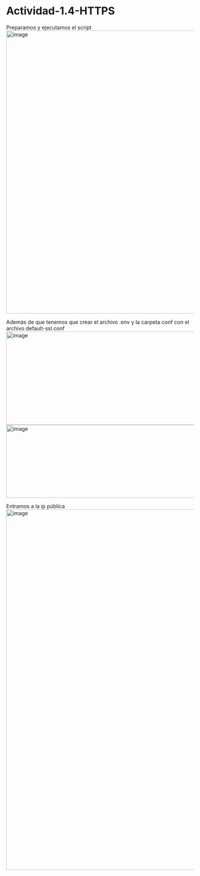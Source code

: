 # Actividad-1.4-HTTPS

Preparamos y ejecutamos el script 
<img width="1391" height="761" alt="image" src="https://github.com/user-attachments/assets/7166e7ba-7964-4f6f-af8c-66ee5bb626fe" />


Además de que tenemos que crear el archivo .env y la carpeta conf con el archivo default-ssl.conf 
<img width="714" height="251" alt="image" src="https://github.com/user-attachments/assets/23bc9106-cfe9-452b-a116-1d29d714152b" /> <img width="530" height="196" alt="image" src="https://github.com/user-attachments/assets/80c58c7f-66a5-47a0-a08b-560bc6ec8dc4" />



Entramos a la ip pública
<img width="1537" height="969" alt="image" src="https://github.com/user-attachments/assets/5dab4e9a-4f4d-432d-999f-272a1f97b621" />
